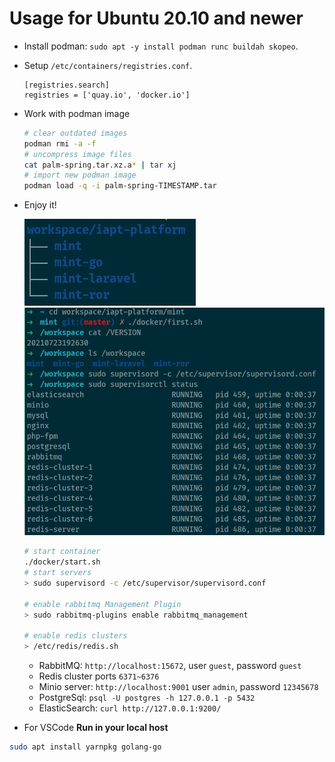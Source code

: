 # Usage for Ubuntu 20.10 and newer

- Install podman: `sudo apt -y install podman runc buildah skopeo`.
- Setup `/etc/containers/registries.conf`.

  ```text
  [registries.search]
  registries = ['quay.io', 'docker.io']
  ```

- Work with podman image

  ```bash
  # clear outdated images
  podman rmi -a -f
  # uncompress image files
  cat palm-spring.tar.xz.a* | tar xj
  # import new podman image
  podman load -q -i palm-spring-TIMESTAMP.tar  
  ```

- Enjoy it!

  ![workspace](documents/workspace.png)
  ![start](documents/start.png)

  ```bash
  # start container
  ./docker/start.sh
  # start servers
  > sudo supervisord -c /etc/supervisor/supervisord.conf

  # enable rabbitmq Management Plugin 
  > sudo rabbitmq-plugins enable rabbitmq_management

  # enable redis clusters
  > /etc/redis/redis.sh
  ```

  - RabbitMQ: `http://localhost:15672`, user `guest`, password `guest`
  - Redis cluster ports `6371~6376`
  - Minio server: `http://localhost:9001` user `admin`, password `12345678`
  - PostgreSql: `psql -U postgres -h 127.0.0.1 -p 5432`
  - ElasticSearch: `curl http://127.0.0.1:9200/`

- For VSCode **Run in your local host**

```bash
sudo apt install yarnpkg golang-go
```
